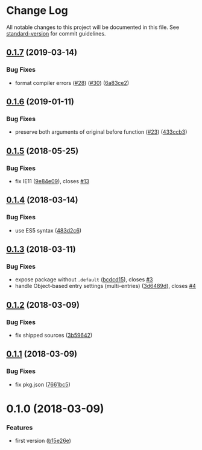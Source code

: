 # Change Log

All notable changes to this project will be documented in this file. See [standard-version](https://github.com/conventional-changelog/standard-version) for commit guidelines.

<a name="0.1.7"></a>
## [0.1.7](https://github.com/smooth-code/error-overlay-webpack-plugin/compare/v0.1.6...v0.1.7) (2019-03-14)


### Bug Fixes

* format compiler errors ([#28](https://github.com/smooth-code/error-overlay-webpack-plugin/issues/28)) ([#30](https://github.com/smooth-code/error-overlay-webpack-plugin/issues/30)) ([6a83ce2](https://github.com/smooth-code/error-overlay-webpack-plugin/commit/6a83ce2))



<a name="0.1.6"></a>
## [0.1.6](https://github.com/smooth-code/error-overlay-webpack-plugin/compare/v0.1.5...v0.1.6) (2019-01-11)


### Bug Fixes

* preserve both arguments of original before function ([#23](https://github.com/smooth-code/error-overlay-webpack-plugin/issues/23)) ([433ccb3](https://github.com/smooth-code/error-overlay-webpack-plugin/commit/433ccb3))



<a name="0.1.5"></a>
## [0.1.5](https://github.com/smooth-code/error-overlay-webpack-plugin/compare/v0.1.4...v0.1.5) (2018-05-25)


### Bug Fixes

* fix IE11 ([9e84e09](https://github.com/smooth-code/error-overlay-webpack-plugin/commit/9e84e09)), closes [#13](https://github.com/smooth-code/error-overlay-webpack-plugin/issues/13)



<a name="0.1.4"></a>
## [0.1.4](https://github.com/smooth-code/error-overlay-webpack-plugin/compare/v0.1.3...v0.1.4) (2018-03-14)


### Bug Fixes

* use ES5 syntax ([483d2c6](https://github.com/smooth-code/error-overlay-webpack-plugin/commit/483d2c6))



<a name="0.1.3"></a>
## [0.1.3](https://github.com/smooth-code/error-overlay-webpack-plugin/compare/v0.1.2...v0.1.3) (2018-03-11)


### Bug Fixes

* expose package without `.default` ([bcdcd15](https://github.com/smooth-code/error-overlay-webpack-plugin/commit/bcdcd15)), closes [#3](https://github.com/smooth-code/error-overlay-webpack-plugin/issues/3)
* handle Object-based entry settings (multi-entries) ([3d6489d](https://github.com/smooth-code/error-overlay-webpack-plugin/commit/3d6489d)), closes [#4](https://github.com/smooth-code/error-overlay-webpack-plugin/issues/4)



<a name="0.1.2"></a>
## [0.1.2](https://github.com/smooth-code/error-overlay-webpack-plugin/compare/v0.1.1...v0.1.2) (2018-03-09)


### Bug Fixes

* fix shipped sources ([3b59642](https://github.com/smooth-code/error-overlay-webpack-plugin/commit/3b59642))



<a name="0.1.1"></a>
## [0.1.1](https://github.com/smooth-code/error-overlay-webpack-plugin/compare/v0.1.0...v0.1.1) (2018-03-09)


### Bug Fixes

* fix pkg.json ([7661bc5](https://github.com/smooth-code/error-overlay-webpack-plugin/commit/7661bc5))



<a name="0.1.0"></a>
# 0.1.0 (2018-03-09)


### Features

* first version ([b15e26e](https://github.com/smooth-code/webpack-error-overlay-plugin/commit/b15e26e))
